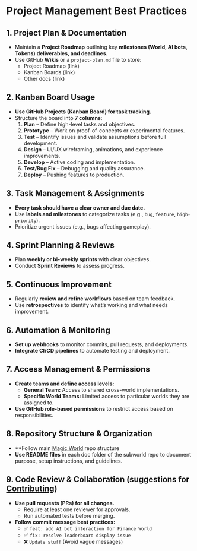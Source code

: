 


# **Project Management Best Practices**  

## **1. Project Plan & Documentation**  
- Maintain a **Project Roadmap** outlining key **milestones (World, AI bots, Tokens) deliverables, and deadlines.**  
- Use GitHub **Wikis** or a `project-plan.md` file to store:  
  - Project Roadmap (link)  
  - Kanban Boards (link)  
  - Other docs (link)

## **2. Kanban Board Usage**  
- **Use GitHub Projects (Kanban Board) for task tracking.**  
- Structure the board into **7 columns**:  
  1. **Plan** – Define high-level tasks and objectives.  
  2. **Prototype** – Work on proof-of-concepts or experimental features.  
  3. **Test** – Identify issues and validate assumptions before full development.  
  4. **Design** – UI/UX wireframing, animations, and experience improvements.  
  5. **Develop** – Active coding and implementation.  
  6. **Test/Bug Fix** – Debugging and quality assurance.  
  7. **Deploy** – Pushing features to production.  

## **3. Task Management & Assignments**  
- **Every task should have a clear owner and due date.**  
- Use **labels and milestones** to categorize tasks (e.g., `bug`, `feature`, `high-priority`).  
- Prioritize urgent issues (e.g., bugs affecting gameplay).  

## **4. Sprint Planning & Reviews**  
- Plan **weekly or bi-weekly sprints** with clear objectives.  
- Conduct **Sprint Reviews** to assess progress.  

## **5. Continuous Improvement**  
- Regularly **review and refine workflows** based on team feedback.  
- Use **retrospectives** to identify what’s working and what needs improvement.  

## **6. Automation & Monitoring**  
- **Set up webhooks** to monitor commits, pull requests, and deployments.  
- **Integrate CI/CD pipelines** to automate testing and deployment.  

## **7. Access Management & Permissions**  
- **Create teams and define access levels:**  
  - **General Team:** Access to shared cross-world implementations.  
  - **Specific World Teams:** Limited access to particular worlds they are assigned to.  
- **Use GitHub role-based permissions** to restrict access based on responsibilities.  


## **8. Repository Structure & Organization**  
- **Follow main [Magic World](https://github.com/MeetYourAI/MagicWorlds/tree/main) repo structure  
- **Use README files** in each doc folder of the subworld repo to document purpose, setup instructions, and guidelines.  

## **9. Code Review & Collaboration**  (suggestions for [Contributing](https://github.com/MeetYourAI/MagicWorlds/blob/main/docs/CONTRIBUTING.md))
- **Use pull requests (PRs) for all changes.**  
  - Require at least one reviewer for approvals.  
  - Run automated tests before merging.  
- **Follow commit message best practices:**  
  - ✅ `feat: add AI bot interaction for Finance World`  
  - ✅ `fix: resolve leaderboard display issue`  
  - ❌ `Update stuff` (Avoid vague messages)  


